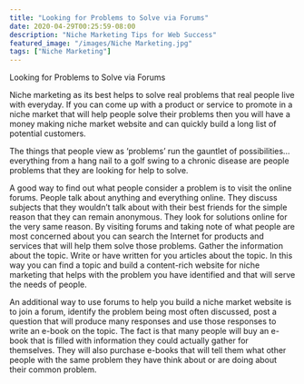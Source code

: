 ```yaml
---
title: "Looking for Problems to Solve via Forums"
date: 2020-04-29T00:25:59-08:00
description: "Niche Marketing Tips for Web Success"
featured_image: "/images/Niche Marketing.jpg"
tags: ["Niche Marketing"]
---
```


Looking for Problems to Solve via Forums

Niche marketing as its best helps to solve real problems that real people live with everyday. If you can come up with a product or service to promote in a niche market that will help people solve their problems then you will have a money making niche market website and can quickly build a long list of potential customers. 

The things that people view as ‘problems’ run the gauntlet of possibilities… everything from a hang nail to a golf swing to a chronic disease are people problems that they are looking for help to solve. 

A good way to find out what people consider a problem is to visit the online forums. People talk about anything and everything online. They discuss subjects that they wouldn’t talk about with their best friends for the simple reason that they can remain anonymous. They look for solutions online for the very same reason. By visiting forums and taking note of what people are most concerned about you can search the Internet for products and services that will help them solve those problems. Gather the information about the topic. Write or have written for you articles about the topic. In this way you can find a topic and build a content-rich website for niche marketing that helps with the problem you have identified and that will serve the needs of people. 

An additional way to use forums to help you build a niche market website is to join a forum, identify the problem being most often discussed, post a question that will produce many responses and use those responses to write an e-book on the topic. The fact is that many people will buy an e-book that is filled with information they could actually gather for themselves. They will also purchase e-books that will tell them what other people with the same problem they have think about or are doing about their common problem. 


